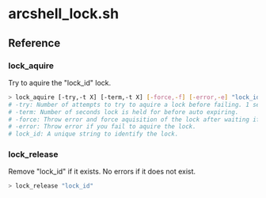 # arcshell_lock.sh



## Reference


### lock_aquire
Try to aquire the "lock_id" lock.
```bash
> lock_aquire [-try,-t X] [-term,-t X] [-force,-f] [-error,-e] "lock_id"
# -try: Number of attempts to try to aquire a lock before failing. 1 second between attempts.
# -term: Number of seconds lock is held for before auto expiring.
# -force: Throw error and force aquisition of the lock after waiting if need be.
# -error: Throw error if you fail to aquire the lock.
# lock_id: A unique string to identify the lock.
```

### lock_release
Remove "lock_id" if it exists. No errors if it does not exist.
```bash
> lock_release "lock_id"
```

